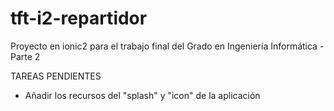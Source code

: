 # tft-i2-repartidor
Proyecto en ionic2 para el trabajo final del Grado en Ingeniería Informática - Parte 2

TAREAS PENDIENTES

- Añadir los recursos del "splash" y "icon" de la aplicación